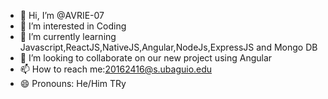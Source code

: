 - 👋 Hi, I’m @AVRIE-07
- 👀 I’m interested in Coding
- 🌱 I’m currently learning Javascript,ReactJS,NativeJS,Angular,NodeJs,ExpressJS and Mongo DB
- 💞️ I’m looking to collaborate on our new project using Angular
- 📫 How to reach me:20162416@s.ubaguio.edu
- 😄 Pronouns: He/Him
TRy
<!---
AVRIE-07/AVRIE-07 is a ✨ special ✨ repository because its `README.md` (this file) appears on your GitHub profile.
You can click the Preview link to take a look at your changes.
--->
